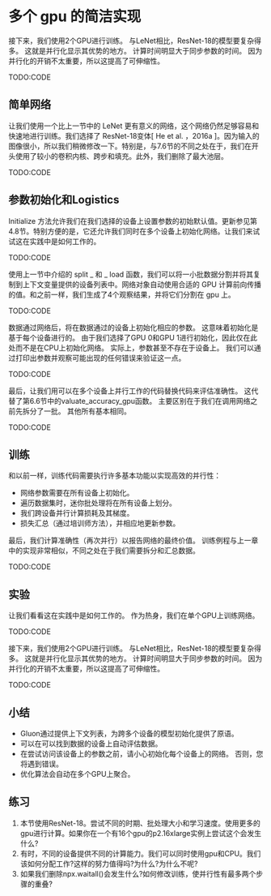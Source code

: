 

<!--
 * @version:
 * @Author:  StevenJokes https://github.com/StevenJokes
 * @Date: 2020-07-14 21:52:09
 * @LastEditors:  StevenJokes https://github.com/StevenJokes
 * @LastEditTime: 2020-07-14 22:05:35
 * @Description:
 * @TODO::
 * @Reference:http://preview.d2l.ai/d2l-en/master/chapter_computational-performance/multiple-gpus-concise.html
-->

# 多个 gpu 的简洁实现

接下来，我们使用2个GPU进行训练。 与LeNet相比，ResNet-18的模型要复杂得多。 这就是并行化显示其优势的地方。 计算时间明显大于同步参数的时间。 因为并行化的开销不太重要，所以这提高了可伸缩性。

TODO:CODE

## 简单网络

让我们使用一个比上一节中的 LeNet 更有意义的网络，这个网络仍然足够容易和快速地进行训练。我们选择了 ResNet-18变体[ He et al. ，2016a ]。因为输入的图像很小，所以我们稍微修改一下。特别是，与7.6节的不同之处在于，我们在开头使用了较小的卷积内核、跨步和填充。此外，我们删除了最大池层。

TODO:CODE

## 参数初始化和Logistics

Initialize 方法允许我们在我们选择的设备上设置参数的初始默认值。更新参见第4.8节。特别方便的是，它还允许我们同时在多个设备上初始化网络。让我们来试试这在实践中是如何工作的。

TODO:CODE

使用上一节中介绍的 split _ 和 _ load 函数，我们可以将一小批数据分割并将其复制到上下文变量提供的设备列表中。网络对象自动使用合适的 GPU 计算前向传播的值。和之前一样，我们生成了4个观察结果，并将它们分割在 gpu 上。

TODO:CODE

数据通过网络后，将在数据通过的设备上初始化相应的参数。 这意味着初始化是基于每个设备进行的。 由于我们选择了GPU 0和GPU 1进行初始化，因此仅在此处而不是在CPU上初始化网络。 实际上，参数甚至不存在于设备上。 我们可以通过打印出参数并观察可能出现的任何错误来验证这一点。

TODO:CODE

最后，让我们用可以在多个设备上并行工作的代码替换代码来评估准确性。 这代替了第6.6节中的valuate_accuracy_gpu函数。 主要区别在于我们在调用网络之前先拆分了一批。 其他所有基本相同。

TODO:CODE

## 训练

和以前一样，训练代码需要执行许多基本功能以实现高效的并行性：

* 网络参数需要在所有设备上初始化。
* 遍历数据集时，迷你批处理将在所有设备上划分。
* 我们跨设备并行计算损耗及其梯度。
* 损失汇总（通过培训师方法），并相应地更新参数。

最后，我们计算准确性（再次并行）以报告网络的最终价值。 训练例程与上一章中的实现非常相似，不同之处在于我们需要拆分和汇总数据。

TODO:CODE

## 实验

让我们看看这在实践中是如何工作的。 作为热身，我们在单个GPU上训练网络。

TODO:CODE

接下来，我们使用2个GPU进行训练。 与LeNet相比，ResNet-18的模型要复杂得多。 这就是并行化显示其优势的地方。 计算时间明显大于同步参数的时间。 因为并行化的开销不太重要，所以这提高了可伸缩性。

TODO:CODE

## 小结

* Gluon通过提供上下文列表，为跨多个设备的模型初始化提供了原语。
* 可以在可以找到数据的设备上自动评估数据。
* 在尝试访问该设备上的参数之前，请小心初始化每个设备上的网络。 否则，您将遇到错误。
* 优化算法会自动在多个GPU上聚合。

## 练习

1. 本节使用ResNet-18。尝试不同的时期、批处理大小和学习速度。使用更多的gpu进行计算。如果你在一个有16个gpu的p2.16xlarge实例上尝试这个会发生什么?
1. 有时，不同的设备提供不同的计算能力。我们可以同时使用gpu和CPU。我们该如何分配工作?这样的努力值得吗?为什么?为什么不呢?
1. 如果我们删除npx.waitall()会发生什么?如何修改训练，使并行性有最多两个步骤的重叠?
